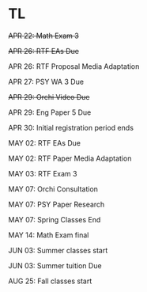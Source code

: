# TL

~~APR 22: Math Exam 3~~

~~APR 26: RTF EAs Due~~

APR 26: RTF Proposal Media Adaptation

APR 27: PSY WA 3 Due

~~APR 29: Orchi Video Due~~

APR 29: Eng Paper 5 Due 

APR 30: Initial registration period ends 

MAY 02: RTF EAs Due

MAY 02: RTF Paper Media Adaptation

MAY 03: RTF Exam 3

MAY 07: Orchi Consultation

MAY 07: PSY Paper Research

MAY 07: Spring Classes End

MAY 14: Math Exam final 

JUN 03: Summer classes start

JUN 03: Summer tuition Due

AUG 25: Fall classes start 
